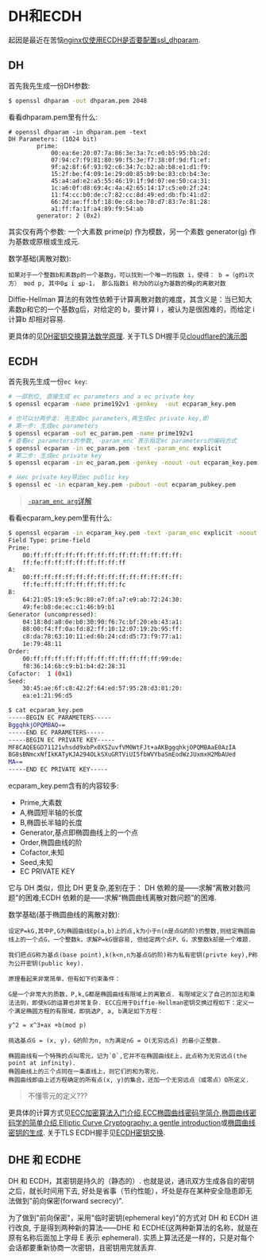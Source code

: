 # DH和ECDH
起因是最近在苦恼[nginx仅使用ECDH是否要配置ssl_dhparam](https://segmentfault.com/q/1010000011208435).

## DH
首先我先生成一份DH参数:
```sh
$ openssl dhparam -out dhparam.pem 2048
```

看看dhparam.pem里有什么:
```text
# openssl dhparam -in dhparam.pem -text
DH Parameters: (1024 bit)
        prime:
            00:ea:6e:20:07:7a:86:3e:3a:7c:e0:b5:95:bb:2d:
            07:94:c7:f9:81:80:99:f5:3e:f7:38:0f:9d:f1:ef:
            9f:a2:8f:6f:93:92:c6:34:7c:b2:ab:b8:e1:d1:f9:
            15:2f:be:f4:09:1e:29:d0:85:b9:be:83:cb:b4:3e:
            45:a4:ad:e2:a5:55:46:19:1f:9d:07:ee:50:ca:31:
            1c:a6:0f:d8:69:4c:4a:42:65:14:17:c5:e0:2f:24:
            11:f4:cc:b0:de:c7:82:cc:8d:49:ed:db:fb:41:d2:
            66:2d:ae:ff:bf:18:0e:c8:be:70:d7:83:7e:81:28:
            a1:ff:fa:1f:a4:89:f9:54:ab
        generator: 2 (0x2)
```

其实仅有两个参数: 一个大素数 prime(p) 作为模数，另一个素数 generator(g) 作为基数或原根或生成元.

数学基础(离散对数):
```
如果对于一个整数b和素数p的一个基数g，可以找到一个唯一的指数 i，使得： b =（g的i次方） mod p, 其中0≦ i ≦p-1， 那么指数i 称为b的以g为基数的模p的离散对数
```

Diffie-Hellman 算法的有效性依赖于计算离散对数的难度，其含义是：当已知大素数p和它的一个基数g后，对给定的 b，要计算 i ，被认为是很困难的，而给定 i 计算b 却相对容易.

更具体的见[DH密钥交换算法数学原理](http://www.bijishequ.com/detail/420825).
关于TLS DH握手见[cloudflare的演示图](https://blog.cloudflare.com/content/images/2014/Sep/ssl_handshake_diffie_hellman.jpg)

## ECDH
首先我先生成一份`ec key`:
```sh
# 一部到位, 直接生成 ec parameters and a ec private key
$ openssl ecparam -name prime192v1 -genkey  -out ecparam_key.pem

# 也可以分两步走: 先生成ec parameters,再生成ec private key,即
# 第一步: 生成ec parameters
$ openssl ecparam -out ec_param.pem -name prime192v1
# 查看ec parameters的参数,`-param_enc`表示指定ec parameters的编码方式
$ openssl ecparam -in ec_param.pem -text -param_enc explicit
# 第二步: 生成ec private key
$ openssl ecparam -in ec_param.pem -genkey -noout -out ecparam_key.pem

# 从ec private key导出ec public key 
$ openssl ec -in ecparam_key.pem -pubout -out ecparam_pubkey.pem
```

> [`-param_enc arg`详解](https://www.openssl.org/docs/manmaster/man1/ecparam.html)

看看ecparam_key.pem里有什么:
```sh
$ openssl ecparam -in ecparam_key.pem -text -param_enc explicit -noout
Field Type: prime-field
Prime:
    00:ff:ff:ff:ff:ff:ff:ff:ff:ff:ff:ff:ff:ff:ff:
    ff:fe:ff:ff:ff:ff:ff:ff:ff:ff
A:   
    00:ff:ff:ff:ff:ff:ff:ff:ff:ff:ff:ff:ff:ff:ff:
    ff:fe:ff:ff:ff:ff:ff:ff:ff:fc
B:   
    64:21:05:19:e5:9c:80:e7:0f:a7:e9:ab:72:24:30:
    49:fe:b8:de:ec:c1:46:b9:b1
Generator (uncompressed):
    04:18:8d:a8:0e:b0:30:90:f6:7c:bf:20:eb:43:a1:
    88:00:f4:ff:0a:fd:82:ff:10:12:07:19:2b:95:ff:
    c8:da:78:63:10:11:ed:6b:24:cd:d5:73:f9:77:a1:
    1e:79:48:11
Order: 
    00:ff:ff:ff:ff:ff:ff:ff:ff:ff:ff:ff:ff:99:de:
    f8:36:14:6b:c9:b1:b4:d2:28:31
Cofactor:  1 (0x1)
Seed:
    30:45:ae:6f:c8:42:2f:64:ed:57:95:28:d3:81:20:
    ea:e1:21:96:d5
```
```sh
$ cat ecparam_key.pem
-----BEGIN EC PARAMETERS-----
BggqhkjOPQMBAQ==
-----END EC PARAMETERS-----
-----BEGIN EC PRIVATE KEY-----
MF8CAQEEGD71121vhsdd9xbPx0XSZuvfVM0WtFJt+aAKBggqhkjOPQMBAaE0AzIA
BG8sBNmcxNfIkKATyKJA294OLkSXuGRTViUI5fbWVYbaSmEodWzJUxmxH2MbAUed
MA==
-----END EC PRIVATE KEY-----
```

ecparam_key.pem含有的内容较多:
- Prime,大素数
- A,椭圆短半轴的长度
- B,椭圆长半轴的长度
- Generator,基点即椭圆曲线上的一个点
- Order,椭圆曲线的阶
- Cofactor,未知
- Seed,未知
- EC PRIVATE KEY



它与 DH 类似，但比 DH 更复杂,差别在于：
DH 依赖的是——求解“离散对数问题”的困难;ECDH 依赖的是——求解“椭圆曲线离散对数问题”的困难.

数学基础(基于椭圆曲线的离散对数):
```
设定P=kG,其中P,G为椭圆曲线Ep(a,b)上的点,k为小于n(n是点G的阶)的整数,则给定椭圆曲线上的一个点G，一个整数k，求解P=kG很容易, 但给定两个点P、G，求整数k却是一个难题.

我们把点G称为基点(base point),k(k<n,n为基点G的阶)称为私有密钥(privte key),P称为公开密钥(public key).

原理看起来非常简单，但有如下约束条件：

G是一个非常大的质数，P,k,G都是椭圆曲线有限域上的离散点. 有限域定义了自己的加法和乘法法则，即使kG的运算也非常复杂. ECC应用于Diffie-Hellman密钥交换过程如下：定义一个满足椭圆方程的有限域，即挑选P, a, b满足如下方程：

y^2 = x^3+ax +b(mod p)

挑选基点G = (x, y)，G的阶为n, n为满足nG = O(无穷远点) 的最小正整数.

椭圆曲线有一个特殊的点叫零元，记为`O`,它并不在椭圆曲线E上，此点称为无穷远点(the point at infinity).
椭圆曲线上的三个点同在一条直线上，则它们的和为零元.
椭圆曲线即由上述方程确定的所有点(x, y)的集合，还加一个无穷远点（或零点）O所定义.
```

> 不懂零元的定义???

更具体的计算方式见[ECC加密算法入门介绍](http://www.pediy.com/kssd/pediy06/pediy6014.htm),[ECC椭圆曲线密码学简介](https://mp.weixin.qq.com/s/jOcVk7olBDgBgoy56m5cxQ),[椭圆曲线密码学的简单介绍](https://zhuanlan.zhihu.com/p/26029199),[Elliptic Curve Cryptography: a gentle introduction](http://andrea.corbellini.name/2015/05/17/elliptic-curve-cryptography-a-gentle-introduction/)或[椭圆曲线密钥的生成](https://github.com/LiTianjue/mite-note/blob/master/openvpn/openssl/%E6%A4%AD%E5%9C%86%E6%9B%B2%E7%BA%BF%E5%AF%86%E9%92%A5%E7%9A%84%E7%94%9F%E6%88%90.txt).
关于TLS ECDH握手见[ECDH密钥交换](http://www.cnblogs.com/fishou/p/4206451.html).

## DHE 和 ECDHE
DH 和 ECDH，其密钥是持久的（静态的）. 也就是说，通讯双方生成各自的密钥之后，就长时间用下去, 好处是省事（节约性能），坏处是存在某种安全隐患即无法做到"前向保密(forward secrecy)".

为了做到"前向保密"，采用"临时密钥(ephemeral key)"的方式对 DH 和 ECDH 进行改良, 于是得到两种新的算法——DHE 和 ECDHE(这两种新算法的名称，就是在原有名称后面加上字母 E 表示 ephemeral). 实质上算法还是一样的，只是对每个会话都要重新协商一次密钥，且密钥用完就丢弃.
